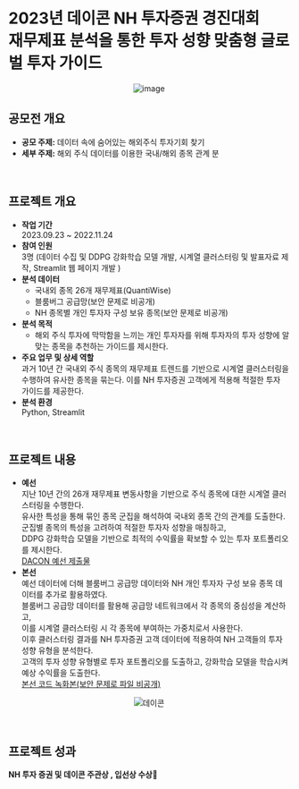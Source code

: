 # 2023년 데이콘 NH 투자증권 경진대회 <br> 재무제표 분석을 통한 투자 성향 맞춤형 글로벌 투자 가이드

<div align="center">

![image](https://github.com/jayjinnie/Customized-Investment-Guideline/assets/65335952/3cb9d5ac-6e67-45cb-9d8f-ea7af06db209)
</div>

## 공모전 개요
* **공모 주제:** 데이터 속에 숨어있는 해외주식 투자기회 찾기
* **세부 주제:** 해외 주식 데이터를 이용한 국내/해외 종목 관계 분

<br>

## 프로젝트 개요
* **작업 기간**<br>
  2023.09.23 ~ 2022.11.24
* **참여 인원** <br>
  3명 (데이터 수집 및 DDPG 강화학습 모델 개발, 시계열 클러스터링 및 발표자료 제작, Streamlit 웹 페이지 개발 )
* **분석 데이터** <br>
  * 국내외 종목 26개 재무제표(QuantiWise)
  * 블룸버그 공급망(보안 문제로 비공개)
  * NH 종목별 개인 투자자 구성 보유 종목(보안 문제로 비공개)
* **분석 목적** <br>
  * 해외 주식 투자에 막막함을 느끼는 개인 투자자를 위해 투자자의 투자 성향에 알맞는 종목을 추천하는 가이드를 제시한다.
* **주요 업무 및 상세 역할** <br>
  과거 10년 간 국내외 주식 종목의 재무제표 트렌드를 기반으로 시계열 클러스터링을 수행하여 유사한 종목을 묶는다. 이를 NH 투자증권 고객에게 적용해 적절한 투자 가이드를 제공한다. 
* **분석 환경** <br>
  Python, Streamlit

<br>

## 프로젝트 내용
* **예선**<br>
  지난 10년 간의 26개 재무제표 변동사항을 기반으로 주식 종목에 대한 시계열 클러스터링을 수행한다. <br>
  유사한 특성을 통해 묶인 종목 군집을 해석하여 국내외 종목 간의 관계를 도출한다. <br>
  군집별 종목의 특성을 고려하여 적절한 투자자 성향을 매칭하고, <br>
  DDPG 강화학습 모델을 기반으로 최적의 수익률을 확보할 수 있는 투자 포트폴리오를 제시한다.<br>
  <a href="https://dacon.io/competitions/official/236145/codeshare/9005?page=1&dtype=random">DACON 예선 제출물</a>
* **본선**<br>
  예선 데이터에 더해 블룸버그 공급망 데이터와 NH 개인 투자자 구성 보유 종목 데이터를 추가로 활용하였다. <br>
  블룸버그 공급망 데이터를 활용해 공급망 네트워크에서 각 종목의 중심성을 계산하고, <br>
  이를 시계열 클러스터링 시 각 종목에 부여하는 가중치로서 사용한다. <br>
  이후 클러스터링 결과를 NH 투자증권 고객 데이터에 적용하여 NH 고객들의 투자 성향 유형을 분석한다. <br>
  고객의 투자 성향 유형별로 투자 포트폴리오를 도출하고, 강화학습 모델을 학습시켜 예상 수익률을 도출한다.<br>
  <a href="https://drive.google.com/file/d/1PgsIEMTzLm3sZWR7qfyuQvCOdDog7301/view?usp=sharing"> 본선 코드 녹화본(보안 문제로 파일 비공개)</a>

<div align="center">

![데이콘](https://github.com/jayjinnie/Customized-Investment-Guideline/assets/65335952/27b0d831-a7bd-4f8c-b5af-b6ba9c776812)
</div>

<br>

## 프로젝트 성과
**NH 투자 증권 및 데이콘 주관상 , 입선상 수상🎉**
